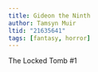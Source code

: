 ```yaml
---
title: Gideon the Ninth
author: Tamsyn Muir
ltid: "21635641"
tags: [fantasy, horror]
---
```


The Locked Tomb #1
